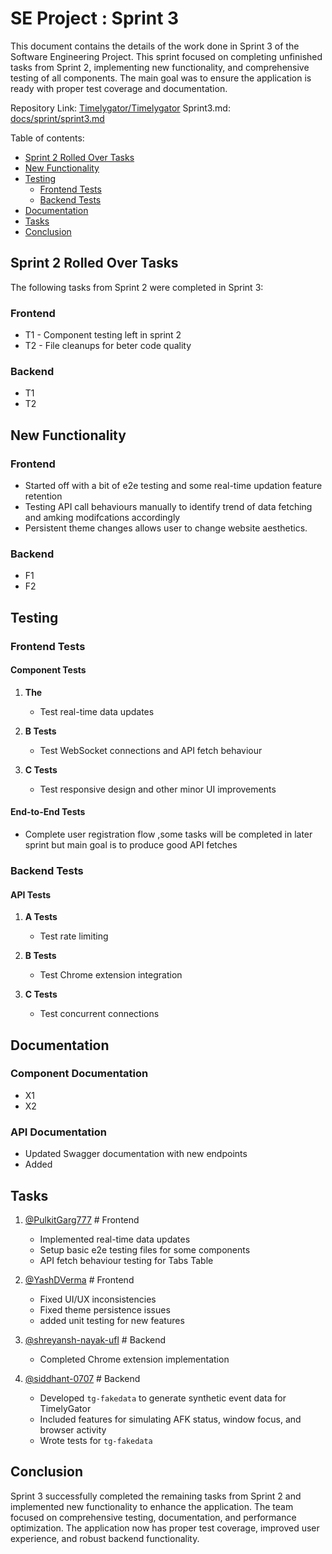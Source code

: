# SE Project : Sprint 3

This document contains the details of the work done in Sprint 3 of the Software Engineering Project. This sprint focused on completing unfinished tasks from Sprint 2, implementing new functionality, and comprehensive testing of all components. The main goal was to ensure the application is ready with proper test coverage and documentation.

Repository Link: [Timelygator/Timelygator](https://github.com/timelygator/TimelyGator)
Sprint3.md: [docs/sprint/sprint3.md](https://github.com/timelygator/TimelyGator/blob/main/docs/sprint3.md)

Table of contents:

- [Sprint 2 Rolled Over Tasks](#sprint-2-rolled-over-tasks)
- [New Functionality](#new-functionality)
- [Testing](#testing)
  - [Frontend Tests](#frontend-tests)
  - [Backend Tests](#backend-tests)
- [Documentation](#documentation)
- [Tasks](#tasks)
- [Conclusion](#conclusion)

## Sprint 2 Rolled Over Tasks

The following tasks from Sprint 2 were completed in Sprint 3:

### Frontend
- T1 - Component testing left in sprint 2
- T2 - File cleanups for beter code quality 

### Backend
- T1
- T2

## New Functionality

### Frontend
- Started off with a bit of e2e testing and some real-time updation feature retention
- Testing API call behaviours manually to identify trend of data fetching and amking modifcations accordingly
- Persistent theme changes allows user to change website aesthetics.

### Backend
- F1
- F2

## Testing

### Frontend Tests

#### Component Tests
1. **The**
   - Test real-time data updates

2. **B Tests**
   - Test WebSocket connections and API fetch behaviour

3. **C Tests**
   - Test responsive design and other minor UI improvements 

#### End-to-End Tests
- Complete user registration flow ,some tasks will be completed in later sprint but main goal is to produce good API fetches

### Backend Tests

#### API Tests
1. **A Tests**
   - Test rate limiting

2. **B Tests**
   - Test Chrome extension integration

3. **C Tests**
   - Test concurrent connections

## Documentation

### Component Documentation
- X1
- X2

### API Documentation
- Updated Swagger documentation with new endpoints
- Added 

## Tasks

1. [@PulkitGarg777](https://github.com/PulkitGarg777) # Frontend
    - Implemented real-time data updates
    - Setup basic e2e testing files for some components
    - API fetch behaviour testing for Tabs Table


2. [@YashDVerma](https://github.com/YashDVerma) # Frontend
    - Fixed UI/UX inconsistencies
    - Fixed theme persistence issues
    - added unit testing for new features


3. [@shreyansh-nayak-ufl](https://github.com/shreyansh-nayak-ufl) # Backend
    - Completed Chrome extension implementation


4. [@siddhant-0707](https://github.com/siddhant-0707) # Backend
    - Developed `tg-fakedata` to generate synthetic event data for TimelyGator
    - Included features for simulating AFK status, window focus, and browser activity
    - Wrote tests for `tg-fakedata`


## Conclusion

Sprint 3 successfully completed the remaining tasks from Sprint 2 and implemented new functionality to enhance the application. The team focused on comprehensive testing, documentation, and performance optimization. The application now has proper test coverage, improved user experience, and robust backend functionality.
